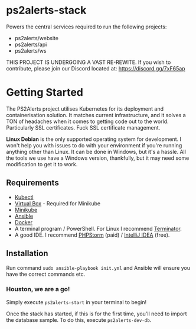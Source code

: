 # ps2alerts-stack
Powers the central services required to run the following projects:
 
* ps2alerts/website 
* ps2alerts/api
* ps2alerts/ws

THIS PROJECT IS UNDERGOING A VAST RE-REWITE. If you wish to contribute, please join our Discord located at: https://discord.gg/7xF65ap

# Getting Started

The PS2Alerts project utilises Kubernetes for its deployment and containerisation solution. It matches current infrastructure, and it solves a TON of headaches when it comes to getting code out to the world. Particularly SSL certificates. Fuck SSL certificate management.

**Linux Debian** is the only supported operating system for development. I won't help you with issues to do with your environment if you're running anything other than Linux. It can be done in Windows, but it's a hassle. All the tools we use have a Windows version, thankfully, but it may need some modification to get it to work.

## Requirements

* [Kubectl](https://kubernetes.io/docs/tasks/tools/install-kubectl/)
* [Virtual Box](https://www.virtualbox.org/wiki/Downloads) - Required for Minikube
* [Minikube](https://kubernetes.io/docs/tasks/tools/install-minikube)
* [Ansible](https://docs.ansible.com/ansible/latest/installation_guide/intro_installation.html#installing-ansible-on-ubuntu)
* [Docker](https://docs.docker.com/get-docker)
* A terminal program / PowerShell. For Linux I recommend [Terminator](https://gnometerminator.blogspot.com/p/introduction.html).
* A good IDE. I recommend [PHPStorm](https://www.jetbrains.com/phpstorm/) (paid) / [IntelliJ IDEA](https://www.jetbrains.com/idea/) (free).

## Installation

Run command `sudo ansible-playbook init.yml` and Ansible will ensure you have the correct commands etc.


### Houston, we are a go!

Simply execute `ps2alerts-start` in your terminal to begin!

Once the stack has started, if this is for the first time, you'll need to import the database sample. To do this, execute `ps2alerts-dev-db`. 
